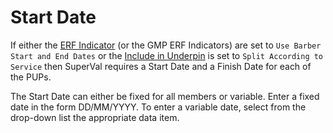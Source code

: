 # Start Date

If either the [ERF Indicator](deferreds_basis+barbind.md) (or the GMP
ERF Indicators) are set to `Use Barber Start and End Dates` or the
[Include in Underpin](deferreds_basis+undind.md) is set to `Split
According to Service` then SuperVal requires a Start Date and a Finish
Date for each of the PUPs.

The Start Date can either be fixed for all members or variable. Enter a
fixed date in the form DD/MM/YYYY. To enter a variable date, select from
the drop-down list the appropriate data item.
